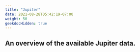 ```yaml
---
title: "Jupiter"
date: 2021-08-28T05:42:19-07:00
weight: 50
geekdocHidden: true
---
```


## An overview of the available Jupiter data.
